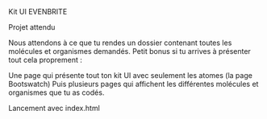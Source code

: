 Kit UI EVENBRITE

Projet attendu

Nous attendons à ce que tu rendes un dossier contenant toutes les molécules et organismes demandés. Petit bonus si tu arrives à présenter tout cela proprement :

Une page qui présente tout ton kit UI avec seulement les atomes (la page Bootswatch) Puis plusieurs pages qui affichent les différentes molécules et organismes que tu as codés.

Lancement avec index.html